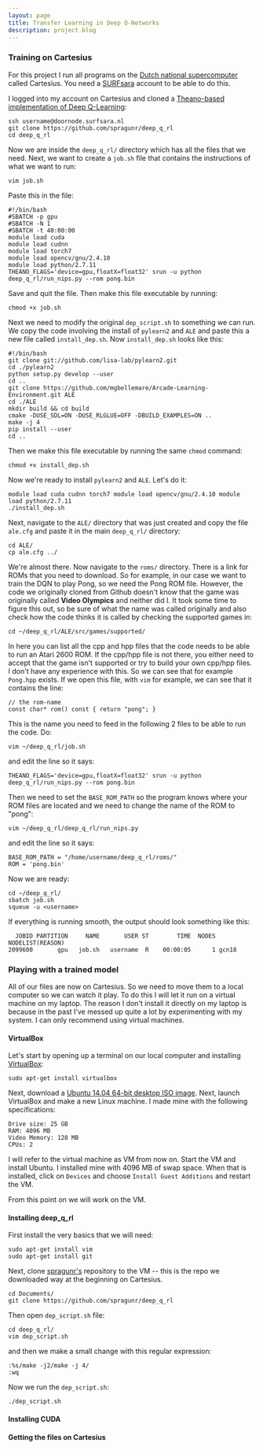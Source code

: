 ```yaml
---
layout: page
title: Transfer Learning in Deep Q-Networks
description: project blog
---
```


### Training on Cartesius

For this project I run all programs on the [Dutch national supercomputer](https://userinfo.surfsara.nl/systems/cartesius) called Cartesius. You need a [SURFsara](https://www.surf.nl/en/about-surf/subsidiaries/surfsara) account to be able to do this. 

I logged into my account on Cartesius and cloned a [Theano-based implementation of Deep Q-Learning](https://github.com/spragunr/deep_q_rl):

```
ssh username@doornode.surfsara.nl
git clone https://github.com/spragunr/deep_q_rl
cd deep_q_rl
```

Now we are inside the `deep_q_rl/` directory which has all the files that we need. Next, we want to create a `job.sh` file that contains the instructions of what we want to run:

```
vim job.sh
```

Paste this in the file:

```
#!/bin/bash
#SBATCH -p gpu
#SBATCH -N 1
#SBATCH -t 40:00:00
module load cuda
module load cudnn
module load torch7
module load opencv/gnu/2.4.10
module load python/2.7.11
THEANO_FLAGS='device=gpu,floatX=float32' srun -u python deep_q_rl/run_nips.py --rom pong.bin
```

Save and quit the file. Then make this file executable by running:

```
chmod +x job.sh
```

Next we need to modify the original `dep_script.sh` to something we can run. We copy the code involving the install of `pylearn2` and `ALE` and paste this a new file called `install_dep.sh`. Now `install_dep.sh` looks like this:

```
#!/bin/bash
git clone git://github.com/lisa-lab/pylearn2.git
cd ./pylearn2
python setup.py develop --user
cd ..
git clone https://github.com/mgbellemare/Arcade-Learning-Environment.git ALE
cd ./ALE
mkdir build && cd build
cmake -DUSE_SDL=ON -DUSE_RLGLUE=OFF -DBUILD_EXAMPLES=ON ..
make -j 4
pip install --user
cd ..

```

Then we make this file executable by running the same `chmod` command:

```
chmod +x install_dep.sh
```

Now we're ready to install `pylearn2` and `ALE`. Let's do it:

```
module load cuda cudnn torch7 module load opencv/gnu/2.4.10 module load python/2.7.11
./install_dep.sh
```

Next, navigate to the `ALE/` directory that was just created and copy the file `ale.cfg` and paste it in the main `deep_q_rl/` directory:

```
cd ALE/
cp ale.cfg ../
```

We're almost there. Now navigate to the `roms/` directory. There is a link for ROMs that you need to download. So for example, in our case we want to train the DQN to play Pong, so we need the Pong ROM file. However, the code we originally cloned from Github doesn't know that the game was originally called **Video Olympics** and neither did I. It took some time to figure this out, so be sure of what the name was called originally and also check how the code thinks it is called by checking the supported games in:

```
cd ~/deep_q_rl/ALE/src/games/supported/
```

In here you can list all the cpp and hpp files that the code needs to be able to run an Atari 2600 ROM. If the cpp/hpp file is not there, you either need to accept that the game isn't supported or try to build your own cpp/hpp files. I don't have any experience with this. So we can see that for example `Pong.hpp` exists. If we open this file, with `vim` for example, we can see that it contains the line: 

```
// the rom-name
const char* rom() const { return "pong"; }
```

This is the name you need to feed in the following 2 files to be able to run the code. Do:

```
vim ~/deep_q_rl/job.sh
```

and edit the line so it says:

```
THEANO_FLAGS='device=gpu,floatX=float32' srun -u python deep_q_rl/run_nips.py --rom pong.bin
```

Then we need to set the `BASE_ROM_PATH` so the program knows where your ROM files are located and we need to change the name of the ROM to "pong":

```
vim ~/deep_q_rl/deep_q_rl/run_nips.py
```

and edit the line so it says:

```
BASE_ROM_PATH = "/home/username/deep_q_rl/roms/"
ROM = 'pong.bin'
```

Now we are ready:

```
cd ~/deep_q_rl/
sbatch job.sh
squeue -u <username>
```

If everything is running smooth, the output should look something like this:

```
  JOBID PARTITION     NAME       USER ST        TIME  NODES NODELIST(REASON)
2099600       gpu   job.sh   username  R    00:00:05      1 gcn18

```

### Playing with a trained model

All of our files are now on Cartesius. So we need to move them to a local computer so we can watch it play. To do this I will let it run on a virtual machine on my laptop. The reason I don't install it directly on my laptop is because in the past I've messed up quite a lot by experimenting with my system. I can only recommend using virtual machines. 

#### VirtualBox
Let's start by opening up a terminal on our local computer and installing [VirtualBox](https://www.virtualbox.org/manual/UserManual.html):

```
sudo apt-get install virtualbox
```

Next, download a [Ubuntu 14.04 64-bit desktop ISO image](http://releases.ubuntu.com/14.04/ubuntu-14.04.4-desktop-amd64.iso). Next, launch VirtualBox and make a new Linux machine. I made mine with the following specifications:

```
Drive size: 25 GB
RAM: 4096 MB
Video Memory: 128 MB
CPUs: 2
```

I will refer to the virtual machine as VM from now on. Start the VM and install Ubuntu. I installed mine with 4096 MB of swap space. When that is installed, click on ```Devices``` and choose ```Install Guest Additions``` and restart the VM. 

From this point on we will work on the VM.

#### Installing deep_q_rl
First install the very basics that we will need:

```
sudo apt-get install vim
sudo apt-get install git
```

Next, clone [spragunr's](https://github.com/spragunr/deep_q_rl) repository to the VM -- this is the repo we downloaded way at the beginning on Cartesius.

```
cd Documents/
git clone https://github.com/spragunr/deep_q_rl
```

Then open ```dep_script.sh``` file:

```
cd deep_q_rl/
vim dep_script.sh
```

and then we make a small change with this regular expression:

```
:%s/make -j2/make -j 4/
:wq
```

Now we run the ```dep_script.sh```:

```
./dep_script.sh
```

#### Installing CUDA


#### Getting the files on Cartesius

